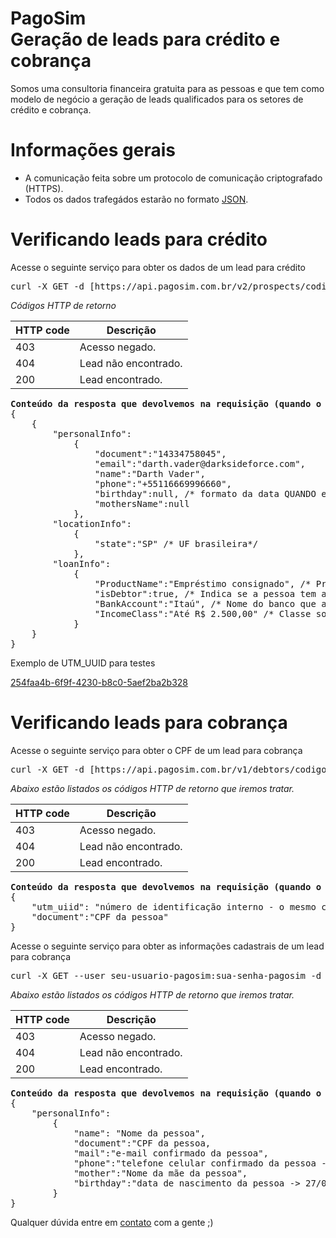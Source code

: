 PagoSim<br>Geração de leads para crédito e cobrança
====
Somos uma consultoria financeira gratuita para as pessoas e que tem como modelo de negócio a geração de leads qualificados para os setores de crédito e cobrança.

Informações gerais
===

* A comunicação feita sobre um protocolo de comunicação criptografado (HTTPS).
* Todos os dados trafegádos estarão no formato [JSON](http://www.json.org/).


Verificando leads para crédito
====

Acesse o seguinte serviço para obter os dados de um lead para crédito

<pre>
curl -X GET -d [https://api.pagosim.com.br/v2/prospects/codigo-utm_uuid_que-voce-recebeu-na-url]
</pre>

*Códigos HTTP de retorno*

| HTTP code |                   Descrição                                   |
|-----------|---------------------------------------------------------------|
| 403       |                   Acesso negado.                              |
| 404       |                   Lead não encontrado.                        |
| 200       |                   Lead encontrado.                            |

<pre>
<b>Conteúdo da resposta que devolvemos na requisição (quando o código HTTP for 200)</b>
{
    {
        "personalInfo":
            {
                "document":"14334758045",
                "email":"darth.vader@darksideforce.com",
                "name":"Darth Vader",
                "phone":"+55116669996660",
                "birthday":null, /* formato da data QUANDO estiver presente: 27/02/1980" */
                "mothersName":null
            },
        "locationInfo":
            {
                "state":"SP" /* UF brasileira*/
            },
        "loanInfo":
            {
                "ProductName":"Empréstimo consignado", /* Produto escolhido pelo usuário */
                "isDebtor":true, /* Indica se a pessoa tem algum tipo de restrição financeira */
                "BankAccount":"Itaú", /* Nome do banco que a pessoa possue conta corrente */
                "IncomeClass":"Até R$ 2.500,00" /* Classe social da pessoa */
            }
    }
}
</pre>

Exemplo de UTM_UUID para testes

[254faa4b-6f9f-4230-b8c0-5aef2ba2b328](https://api.pagosim.com.br/v2/prospects/254faa4b-6f9f-4230-b8c0-5aef2ba2b328)


Verificando leads para cobrança
====

Acesse o seguinte serviço para obter o CPF de um lead para cobrança

<pre>
curl -X GET -d [https://api.pagosim.com.br/v1/debtors/codigo-lead-pagosim]
</pre>

*Abaixo estão listados os códigos HTTP de retorno que iremos tratar.*

| HTTP code |                   Descrição                                   |
|-----------|---------------------------------------------------------------|
| 403       |                   Acesso negado.                              |
| 404       |                   Lead não encontrado.                        |
| 200       |                   Lead encontrado.                            |

<pre>
<b>Conteúdo da resposta que devolvemos na requisição (quando o código HTTP de resposta for 200)</b>
{
    "utm_uiid": "número de identificação interno - o mesmo código que iremos mandar para você na URL",
    "document":"CPF da pessoa"
}
</pre>

Acesse o seguinte serviço para obter as informações cadastrais de um lead para cobrança

<pre>
curl -X GET --user seu-usuario-pagosim:sua-senha-pagosim -d [https://api.pagosim.com.br/v1/debtors/document/cpf-do-lead]
</pre>

*Abaixo estão listados os códigos HTTP de retorno que iremos tratar.*

| HTTP code |                   Descrição                                   |
|-----------|---------------------------------------------------------------|
| 403       |                   Acesso negado.                              |
| 404       |                   Lead não encontrado.                        |
| 200       |                   Lead encontrado.                            |

<pre>
<b>Conteúdo da resposta que devolvemos na requisição (quando o código HTTP de resposta for 200)</b>
{
    "personalInfo":
        {
            "name": "Nome da pessoa",
            "document":"CPF da pessoa,
            "mail":"e-mail confirmado da pessoa",
            "phone":"telefone celular confirmado da pessoa -> +5511977668899",
            "mother":"Nome da mãe da pessoa",
            "birthday":"data de nascimento da pessoa -> 27/02/1980"
        }
}
</pre>

Qualquer dúvida entre em [contato](mailto:devops@pagosim.com.br) com a gente ;)
